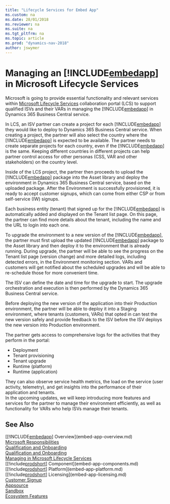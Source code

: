 ```yaml
---
title: "Lifecycle Services for Embed App"
ms.custom: na
ms.date: 28/01/2018
ms.reviewer: na
ms.suite: na
ms.tgt_pltfrm: na
ms.topic: article
ms.prod: "dynamics-nav-2018"
author: jswymer
---
```

# Managing an [!INCLUDE[embedapp](../developer/includes/embedapp.md)] in Microsoft Lifecycle Services 
Microsoft is going to provide essential functionality and relevant services within [Microsoft Lifecycle Services](https://lcs.dynamics.com/v2) collaboration portal (LCS) to support qualified ISVs and their VARs in managing the [!INCLUDE[embedapp](../developer/includes/embedapp.md)] in Dynamics 365 Business Central service.  
 
In LCS, an ISV partner can create a project for each [!INCLUDE[embedapp](../developer/includes/embedapp.md)] they would like to deploy to Dynamics 365 Business Central service. When creating a project, the partner will also select the country where the [!INCLUDE[embedapp](../developer/includes/embedapp.md)] is expected to be available. The partner needs to create separate projects for each country, even if the [!INCLUDE[embedapp](../developer/includes/embedapp.md)] is the same. Keeping different countries in different projects can help partner control access for other personas (CSS, VAR and other stakeholders) on the country level.  
 
Inside of the LCS project, the partner then proceeds to upload the [!INCLUDE[embedapp](../developer/includes/embedapp.md)] package into the Asset library and deploy the environment in Dynamics 365 Business Central service, based on the uploaded package. After the Environment is successfully provisioned, it is ready to accept customer signups, which can come from either CSP or from self-service (IW) signups.  
 
Each business entity (tenant) that signed up for the [!INCLUDE[embedapp](../developer/includes/embedapp.md)] is automatically added and displayed on the Tenant list page. On this page, the partner can find more details about the tenant, including the name and the URL to login into each one.  
 
To upgrade the environment to a new version of the [!INCLUDE[embedapp](../developer/includes/embedapp.md)], the partner must first upload the updated [!INCLUDE[embedapp](../developer/includes/embedapp.md)] package to the Asset library and then deploy it to the environment that is already running. During upgrade, the partner will be able to see the progress on the Tenant list page (version change) and more detailed logs, including detected errors, in the Environment monitoring section. VARs and customers will get notified about the scheduled upgrades and will be able to re-schedule those for more convenient time.  
 
The ISV can define the date and time for the upgrade to start. The upgrade orchestration and execution is then performed by the Dynamics 365 Business Central service.  
 
Before deploying the new version of the application into their Production environment, the partner will be able to deploy it into a Staging environment, where tenants (customers, VARs) that opted in can test the new version safely and provide feedback to the ISV before the ISV deploys the new version into Production environment. 
 
The partner gets access to comprehensive logs for the activities that they perform in the portal: 
-   Deployment 
-   Tenant provisioning 
-   Tenant upgrade 
-   Runtime (platform) 
-   Runtime (application) 

They can also observe service health metrics, the load on the service (user activity, telemetry), and get insights into the performance of their application and tenants.  
In the upcoming updates, we will keep introducing more features and services for the partner to manage their environment efficiently, as well as functionality for VARs who help ISVs manage their tenants.  
 
## See Also  
[[!INCLUDE[embedapp](../developer/includes/embedapp.md)] Overview](embed-app-overview.md)   
[Microsoft Responsibilities](embed-app-microsoft-responsibilities.md)   
[Qualification and Onboarding](embed-app-qualifications-onboarding.md)  
[Qualification and Onboarding](embed-app-qualifications-onboarding.md)  
[Managing in Microsoft Lifecycle Services](embed-app-lifecycle-services.md)  
[[!include[prodshort](../developer/includes/prodshort.md)] Component](embed-app-components.md)   
[[!include[prodshort](../developer/includes/prodshort.md)] Platform](embed-app-platform.md)  
[[!include[prodshort](../developer/includes/prodshort.md)] Licensing](embed-app-licensing.md)  
[Customer Signup](embed-app-customer-signup.md)  
[Appsource](embed-app-appsource.md)  
[Sandbox](embed-app-sandbox.md)  
[Ecosystem Features](embed-app-ecosystem.md)  


